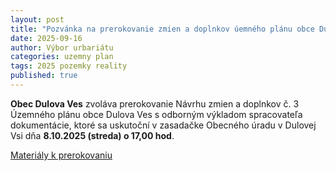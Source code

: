 ```yaml
---
layout: post
title: "Pozvánka na prerokovanie zmien a doplnkov úemného plánu obce Dulova Ves"
date: 2025-09-16
author: Výbor urbariátu
categories: uzemny plan
tags: 2025 pozemky reality
published: true
---
```


**Obec Dulova Ves** zvoláva prerokovanie Návrhu zmien a doplnkov č. 3 Územného plánu obce Dulova Ves s odborným
výkladom spracovateľa dokumentácie, ktoré sa uskutoční v zasadačke Obecného úradu v Dulovej Vsi dňa **8.10.2025 (streda) o 17,00 hod**.


[Materiály k prerokovaniu](https://www.dulovaves.sk/oznamy/oznamenie-prerokovanie-navrhu-zmien-a-doplnkov-c--3-uzemneho-planu-obce-dulova-ves.html)
